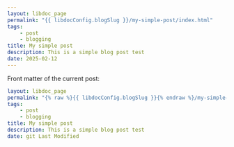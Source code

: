 ```yaml
---
layout: libdoc_page
permalink: "{{ libdocConfig.blogSlug }}/my-simple-post/index.html"
tags:
    - post
    - blogging
title: My simple post
description: This is a simple blog post test
date: 2025-02-12
---
```


Front matter of the current post:

```yaml
layout: libdoc_page
permalink: "{% raw %}{{ libdocConfig.blogSlug }}{% endraw %}/my-simple-post/index.html"
tags:
    - post
    - blogging
title: My simple post
description: This is a simple blog post test
date: git Last Modified
```
